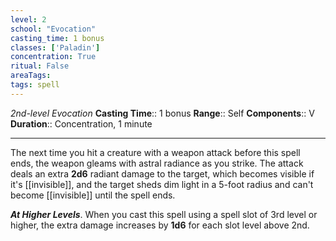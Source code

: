 ```yaml
---
level: 2
school: "Evocation"
casting_time: 1 bonus
classes: ['Paladin']
concentration: True
ritual: False
areaTags: 
tags: spell
---
```


_2nd-level Evocation_
**Casting Time**:: 1 bonus
**Range**:: Self
**Components**:: V
**Duration**:: Concentration, 1 minute

---

The next time you hit a creature with a weapon attack before this spell ends, the weapon gleams with astral radiance as you strike. The attack deals an extra **2d6** radiant damage to the target, which becomes visible if it's [[invisible]], and the target sheds dim light in a 5-foot radius and can't become [[invisible]] until the spell ends.


**_At Higher Levels_**. When you cast this spell using a spell slot of 3rd level or higher, the extra damage increases by **1d6** for each slot level above 2nd.


